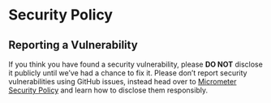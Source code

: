 # Security Policy

## Reporting a Vulnerability

If you think you have found a security vulnerability, please **DO NOT** disclose it publicly until we’ve had a chance to fix it.
Please don’t report security vulnerabilities using GitHub issues, instead head over to [Micrometer Security Policy](https://micrometer.io/security-policy) and learn how to disclose them responsibly.
